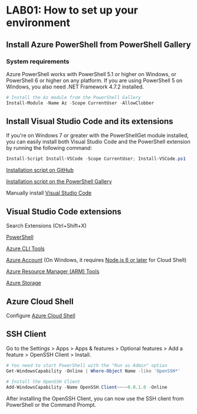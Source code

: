 # LAB01: How to set up your environment

## Install Azure PowerShell from PowerShell Gallery

### System requirements

Azure PowerShell works with PowerShell 5.1 or higher on Windows, or PowerShell 6 or higher on any platform.
If you are using PowerShell 5 on Windows, you also need .NET Framework 4.7.2 installed.

```powershell
# Install the Az module from the PowerShell Gallery
Install-Module -Name Az -Scope CurrentUser -AllowClobber
```

## Install Visual Studio Code and its extensions

If you're on Windows 7 or greater with the PowerShellGet module installed, you can easily install both Visual Studio Code and the PowerShell extension by running the following command:

```powershell
Install-Script Install-VSCode -Scope CurrentUser; Install-VSCode.ps1
```

[Installation script on GitHub](https://github.com/PowerShell/vscode-powershell/blob/master/scripts/Install-VSCode.ps1)

[Installation script on the PowerShell Gallery](https://www.powershellgallery.com/packages/Install-VSCode/)

Manually install [Visual Studio Code](https://code.visualstudio.com/)

## Visual Studio Code extensions

Search Extensions (Ctrl+Shift+X)

[PowerShell](https://marketplace.visualstudio.com/items?itemName=ms-vscode.PowerShell)

[Azure CLI Tools](https://marketplace.visualstudio.com/items?itemName=ms-vscode.azurecli)

[Azure Account](https://marketplace.visualstudio.com/items?itemName=ms-vscode.azure-account) (On Windows, it requires [Node.js 6 or later](https://nodejs.org/en/) for Cloud Shell)

[Azure Resource Manager (ARM) Tools](https://marketplace.visualstudio.com/items?itemName=msazurermtools.azurerm-vscode-tools)

[Azure Storage](https://marketplace.visualstudio.com/items?itemName=ms-azuretools.vscode-azurestorage)

## Azure Cloud Shell

Configure [Azure Cloud Shell](https://docs.microsoft.com/en-us/azure/cloud-shell/overview)

## SSH Client

Go to the Settings > Apps > Apps & features > Optional features > Add a feature > OpenSSH Client > Install.

```powershell
# You need to start PowerShell with the "Run as Admin" option
Get-WindowsCapability -Online | Where-Object Name -like 'OpenSSH*'
 
# Install the OpenSSH Client
Add-WindowsCapability -Name OpenSSH.Client~~~~0.0.1.0 -Online 
```

After installing the OpenSSH Client, you can now use the SSH client from PowerShell or the Command Prompt.